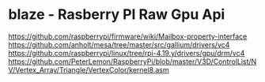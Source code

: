 blaze - Rasberry PI Raw Gpu Api
===============================

https://github.com/raspberrypi/firmware/wiki/Mailbox-property-interface<br/>
https://github.com/anholt/mesa/tree/master/src/gallium/drivers/vc4<br/>
https://github.com/raspberrypi/linux/tree/rpi-4.19.y/drivers/gpu/drm/vc4<br/>
https://github.com/PeterLemon/RaspberryPi/blob/master/V3D/ControlList/NV/Vertex_Array/Triangle/VertexColor/kernel8.asm<br/>